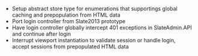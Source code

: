 - Setup abstract store type for enumerations that supportings global caching and prepopulation from HTML data
- Port login controller from Slate2013 prototype
- Have login controller globally intercept 401 exceptions in SlateAdmin.API and continue after login
- Interrupt viewport instantiation to validate session or handle login, accept sessions from prepopulated HTML data